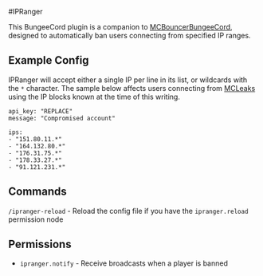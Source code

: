 #IPRanger

This BungeeCord plugin is a companion to [MCBouncerBungeeCord](https://github.com/MCBouncer/MCBouncerBungeeCord), designed to automatically ban users connecting from specified IP ranges.

## Example Config

IPRanger will accept either a single IP per line in its list, or wildcards with the `*` character. The sample below affects users connecting from [MCLeaks](https://www.reddit.com/r/admincraft/comments/4jm6wd/dealing_with_compromised_mcleaks_accounts/) using the IP blocks known at the time of this writing.

```
api_key: "REPLACE"
message: "Compromised account"

ips:
- "151.80.11.*"
- "164.132.80.*"
- "176.31.75.*"
- "178.33.27.*"
- "91.121.231.*"
```

## Commands

`/ipranger-reload` - Reload the config file if you have the `ipranger.reload` permission node

## Permissions

* `ipranger.notify` - Receive broadcasts when a player is banned
